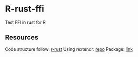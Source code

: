 # R-rust-ffi

Test FFI in rust for R

## Resources

Code structure follow: [r-rust](https://github.com/r-rust/hellorust)
Using rextendr: [repo](https://github.com/extendr/extendr)
Package: [link](https://cran.r-project.org/web/packages/rextendr/vignettes/package.html)